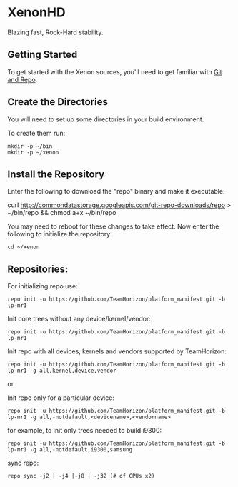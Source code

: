 XenonHD
===========
Blazing fast, Rock-Hard stability. 

Getting Started
---------------
To get started with the Xenon sources, you'll need to get
familiar with [Git and Repo](http://source.android.com/source/version-control.html).


Create the Directories
----------------------

You will need to set up some directories in your build environment.

To create them run:

    mkdir -p ~/bin
    mkdir -p ~/xenon


Install the Repository
----------------------

Enter the following to download the "repo" binary and make it executable:

curl http://commondatastorage.googleapis.com/git-repo-downloads/repo > ~/bin/repo && chmod a+x ~/bin/repo

You may need to reboot for these changes to take effect. 
Now enter the following to initialize the repository:

    cd ~/xenon


Repositories:
---------------

For initializing repo use:

    repo init -u https://github.com/TeamHorizon/platform_manifest.git -b lp-mr1

Init core trees without any device/kernel/vendor:

    repo init -u https://github.com/TeamHorizon/platform_manifest.git -b lp-mr1	

Init repo with all devices, kernels and vendors supported by TeamHorizon:

    repo init -u https://github.com/TeamHorizon/platform_manifest.git -b lp-mr1 -g all,kernel,device,vendor
or 	

Init repo only for a particular device:

    repo init -u https://github.com/TeamHorizon/platform_manifest.git -b lp-mr1 -g all,-notdefault,<devicename>,<vendorname>

for example, to init only trees needed to build i9300:

    repo init -u https://github.com/TeamHorizon/platform_manifest.git -b lp-mr1 -g all,-notdefault,i9300,samsung

sync repo:

    repo sync -j2 | -j4 |-j8 | -j32 (# of CPUs x2)


